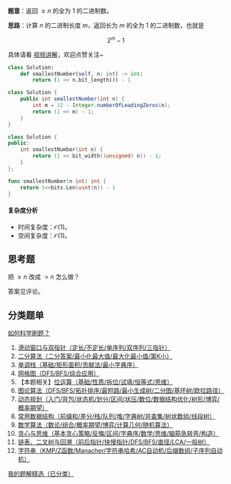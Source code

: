 **题意**：返回 $\ge n$ 的全为 $1$ 的二进制数。

**思路**：计算 $n$ 的二进制长度 $m$，返回长为 $m$ 的全为 $1$ 的二进制数，也就是

$$
2^m - 1
$$

具体请看 [视频讲解](https://www.bilibili.com/video/BV1tAzoY1EUN/)，欢迎点赞关注~

```py [sol-Python3]
class Solution:
    def smallestNumber(self, n: int) -> int:
        return (1 << n.bit_length()) - 1
```

```java [sol-Java]
class Solution {
    public int smallestNumber(int n) {
        int m = 32 - Integer.numberOfLeadingZeros(n);
        return (1 << m) - 1;
    }
}
```

```cpp [sol-C++]
class Solution {
public:
    int smallestNumber(int n) {
        return (1 << bit_width((unsigned) n)) - 1;
    }
};
```

```go [sol-Go]
func smallestNumber(n int) int {
	return 1<<bits.Len(uint(n)) - 1
}
```

#### 复杂度分析

- 时间复杂度：$\mathcal{O}(1)$。
- 空间复杂度：$\mathcal{O}(1)$。

## 思考题

把 $\ge n$ 改成 $>n$ 怎么做？

答案见评论。

## 分类题单

[如何科学刷题？](https://leetcode.cn/circle/discuss/RvFUtj/)

1. [滑动窗口与双指针（定长/不定长/单序列/双序列/三指针）](https://leetcode.cn/circle/discuss/0viNMK/)
2. [二分算法（二分答案/最小化最大值/最大化最小值/第K小）](https://leetcode.cn/circle/discuss/SqopEo/)
3. [单调栈（基础/矩形面积/贡献法/最小字典序）](https://leetcode.cn/circle/discuss/9oZFK9/)
4. [网格图（DFS/BFS/综合应用）](https://leetcode.cn/circle/discuss/YiXPXW/)
5. 【本题相关】[位运算（基础/性质/拆位/试填/恒等式/思维）](https://leetcode.cn/circle/discuss/dHn9Vk/)
6. [图论算法（DFS/BFS/拓扑排序/最短路/最小生成树/二分图/基环树/欧拉路径）](https://leetcode.cn/circle/discuss/01LUak/)
7. [动态规划（入门/背包/状态机/划分/区间/状压/数位/数据结构优化/树形/博弈/概率期望）](https://leetcode.cn/circle/discuss/tXLS3i/)
8. [常用数据结构（前缀和/差分/栈/队列/堆/字典树/并查集/树状数组/线段树）](https://leetcode.cn/circle/discuss/mOr1u6/)
9. [数学算法（数论/组合/概率期望/博弈/计算几何/随机算法）](https://leetcode.cn/circle/discuss/IYT3ss/)
10. [贪心与思维（基本贪心策略/反悔/区间/字典序/数学/思维/脑筋急转弯/构造）](https://leetcode.cn/circle/discuss/g6KTKL/)
11. [链表、二叉树与回溯（前后指针/快慢指针/DFS/BFS/直径/LCA/一般树）](https://leetcode.cn/circle/discuss/K0n2gO/)
12. [字符串（KMP/Z函数/Manacher/字符串哈希/AC自动机/后缀数组/子序列自动机）](https://leetcode.cn/circle/discuss/SJFwQI/)

[我的题解精选（已分类）](https://github.com/EndlessCheng/codeforces-go/blob/master/leetcode/SOLUTIONS.md)
